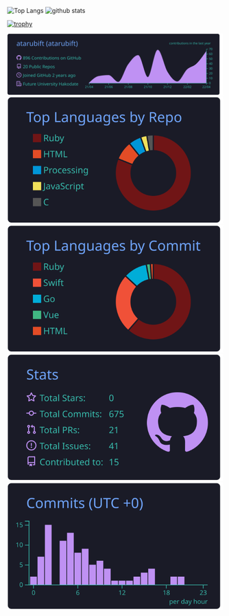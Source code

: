 <p align="left"> 
  <img alt="Top Langs" height="150px" src="https://github-readme-stats.vercel.app/api/top-langs/?username=atarubift&layout=compact&theme=cobalt" />
  <img alt="github stats" height="150px" src="https://github-readme-stats.vercel.app/api?username=atarubift&show_icons=true&theme=cobalt" />
</p>



[![trophy](https://github-profile-trophy.vercel.app/?username=atarubift&theme=onedark)](https://github.com/ryo-ma/github-profile-trophy)

[![](https://raw.githubusercontent.com/atarubift/atarubift/main/profile-summary-card-output/tokyonight/0-profile-details.svg)](https://github.com/vn7n24fzkq/github-profile-summary-cards)
[![](https://raw.githubusercontent.com/atarubift/atarubift/main/profile-summary-card-output/tokyonight/1-repos-per-language.svg)](https://github.com/vn7n24fzkq/github-profile-summary-cards) [![](https://raw.githubusercontent.com/atarubift/atarubift/main/profile-summary-card-output/tokyonight/2-most-commit-language.svg)](https://github.com/vn7n24fzkq/github-profile-summary-cards)
[![](https://raw.githubusercontent.com/atarubift/atarubift/main/profile-summary-card-output/tokyonight/3-stats.svg)](https://github.com/vn7n24fzkq/github-profile-summary-cards) [![](https://raw.githubusercontent.com/atarubift/atarubift/main/profile-summary-card-output/tokyonight/4-productive-time.svg)](https://github.com/vn7n24fzkq/github-profile-summary-cards)
